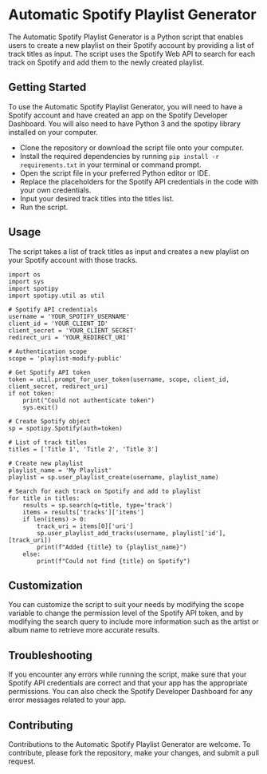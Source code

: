 # Automatic Spotify Playlist Generator
The Automatic Spotify Playlist Generator is a Python script that enables users to create a new playlist on their Spotify account by providing a list of track titles as input. The script uses the Spotify Web API to search for each track on Spotify and add them to the newly created playlist.

## Getting Started
To use the Automatic Spotify Playlist Generator, you will need to have a Spotify account and have created an app on the Spotify Developer Dashboard. You will also need to have Python 3 and the spotipy library installed on your computer.

+ Clone the repository or download the script file onto your computer.
+ Install the required dependencies by running `pip install -r requirements.txt` in your terminal or command prompt.
+ Open the script file in your preferred Python editor or IDE.
+ Replace the placeholders for the Spotify API credentials in the code with your own credentials.
+ Input your desired track titles into the titles list.
+ Run the script.

## Usage
The script takes a list of track titles as input and creates a new playlist on your Spotify account with those tracks.

```
import os
import sys
import spotipy
import spotipy.util as util

# Spotify API credentials
username = 'YOUR_SPOTIFY_USERNAME'
client_id = 'YOUR_CLIENT_ID'
client_secret = 'YOUR_CLIENT_SECRET'
redirect_uri = 'YOUR_REDIRECT_URI'

# Authentication scope
scope = 'playlist-modify-public'

# Get Spotify API token
token = util.prompt_for_user_token(username, scope, client_id, client_secret, redirect_uri)
if not token:
    print("Could not authenticate token")
    sys.exit()

# Create Spotify object
sp = spotipy.Spotify(auth=token)

# List of track titles
titles = ['Title 1', 'Title 2', 'Title 3']

# Create new playlist
playlist_name = 'My Playlist'
playlist = sp.user_playlist_create(username, playlist_name)

# Search for each track on Spotify and add to playlist
for title in titles:
    results = sp.search(q=title, type='track')
    items = results['tracks']['items']
    if len(items) > 0:
        track_uri = items[0]['uri']
        sp.user_playlist_add_tracks(username, playlist['id'], [track_uri])
        print(f"Added {title} to {playlist_name}")
    else:
        print(f"Could not find {title} on Spotify")
```
## Customization
You can customize the script to suit your needs by modifying the scope variable to change the permission level of the Spotify API token, and by modifying the search query to include more information such as the artist or album name to retrieve more accurate results.

## Troubleshooting
If you encounter any errors while running the script, make sure that your Spotify API credentials are correct and that your app has the appropriate permissions. You can also check the Spotify Developer Dashboard for any error messages related to your app.

## Contributing
Contributions to the Automatic Spotify Playlist Generator are welcome. To contribute, please fork the repository, make your changes, and submit a pull request.
